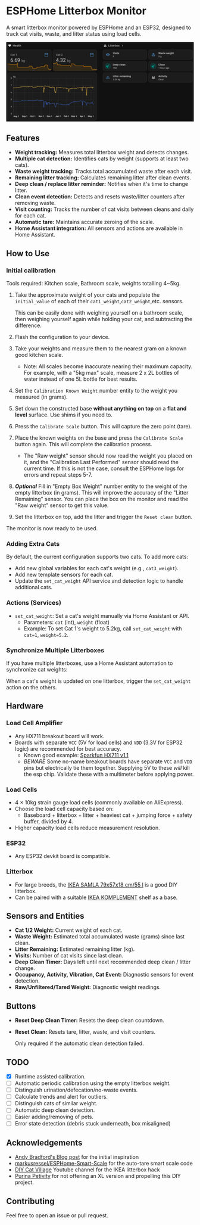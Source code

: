 # ESPHome Litterbox Monitor

A smart litterbox monitor powered by ESPHome and an ESP32, designed to track
cat visits, waste, and litter status using load cells.

![Dashboard Overview](docs/dashboard.png)

## Features

- **Weight tracking:** Measures total litterbox weight and detects changes.
- **Multiple cat detection:** Identifies cats by weight (supports at least two cats).
- **Waste weight tracking:** Tracks total accumulated waste after each visit.
- **Remaining litter tracking:** Calculates remaining litter after clean events.
- **Deep clean / replace litter reminder:** Notifies when it's time to change litter.
- **Clean event detection:** Detects and resets waste/litter counters after removing waste.
- **Visit counting:** Tracks the number of cat visits between cleans and daily for each cat.
- **Automatic tare:** Maintains accurate zeroing of the scale.
- **Home Assistant integration:** All sensors and actions are available in Home Assistant.

## How to Use

### Initial calibration

Tools required: Kitchen scale, Bathroom scale, weights totalling 4~5kg.

1. Take the approximate weight of your cats and populate the `initial_value`
   of each of their `cat1_weight`,`cat2_weight`,etc. sensors.

   This can be easily done with weighing yourself on a bathroom scale,
   then weighing yourself again while holding your cat, and
   subtracting the difference.
2. Flash the configuration to your device.
3. Take your weights and measure them to the nearest gram
   on a known good kitchen scale.
   - Note: All scales become inaccurate nearing their maximum capacity.
           For example, with a "5kg max" scale, measure 2 x 2L bottles of 
           water instead of one 5L bottle for best results.
4. Set the `Calibration Known Weight` number entity to the weight you measured (in grams).
5. Set down the constructed base **without anything on top** on 
   a **flat and level** surface. Use shims if you need to.
6. Press the `Calibrate Scale` button. This will capture the zero point (tare).
7. Place the known weights on the base and press the `Calibrate Scale` button again.
   This will complete the calibration process.
   - The "Raw weight" sensor should now read the weight you placed on it,
     and the "Calibration Last Performed" sensor should read the current time.
     If this is not the case, consult the ESPHome logs for errors and repeat
     steps 5-7.
   
8. ***Optional*** Fill in "Empty Box Weight" number entity to the weight of the
    empty litterbox (in grams). This will improve the accuracy of the
    "Litter Remaining" sensor. You can place the box on the monitor and read
    the "Raw weight" sensor to get this value.

9. Set the litterbox on top, add the litter and trigger the `Reset clean` button.
   
The monitor is now ready to be used.

### Adding Extra Cats

By default, the current configuration supports two cats. To add more cats:

- Add new global variables for each cat's weight (e.g., `cat3_weight`).
- Add new template sensors for each cat.
- Update the `set_cat_weight` API service and detection logic to handle additional cats.

### Actions (Services)

- `set_cat_weight`: Set a cat's weight manually via Home Assistant or API.
  - Parameters: `cat` (int), `weight` (float)
  - Example: To set Cat 1's weight to 5.2kg, call `set_cat_weight` with `cat=1`, `weight=5.2`.

### Synchronize Multiple Litterboxes

If you have multiple litterboxes, use a Home Assistant automation to synchronize cat weights:

When a cat's weight is updated on one litterbox, trigger the `set_cat_weight` action on the others.

## Hardware

### Load Cell Amplifier

- Any HX711 breakout board will work.
- Boards with separate `VCC` (5V for load cells) and `VDD` (3.3V for ESP32 logic) are recommended for best accuracy.
  - Known good example: [Sparkfun HX711 v1.1](https://www.sparkfun.com/sparkfun-load-cell-amplifier-hx711.html)
  - _BEWARE_ Some no-name breakout boards have separate `VCC` and `VDD` pins but
    electrically tie them together. Supplying 5V to these _will_ kill the esp chip.
    Validate these with a multimeter before applying power.

### Load Cells

- 4 × 10kg strain gauge load cells (commonly available on AliExpress).
- Choose the load cell capacity based on:
  - Baseboard + litterbox + litter + heaviest cat + jumping force + safety buffer, divided by 4.
- Higher capacity load cells reduce measurement resolution.

### ESP32

- Any ESP32 devkit board is compatible.

### Litterbox

- For large breeds, the [IKEA SAMLA 79x57x18 cm/55 l](https://www.ikea.com/us/en/p/samla-box-with-lid-clear-s39440814/#content)
  is a good DIY litterbox.
- Can be paired with a suitable [IKEA KOMPLEMENT](https://www.ikea.com/gb/en/p/komplement-shelf-white-90277961/)
  shelf as a base.

## Sensors and Entities

- **Cat 1/2 Weight:** Current weight of each cat.
- **Waste Weight:** Estimated total accumulated waste (grams) since last clean.
- **Litter Remaining:** Estimated remaining litter (kg).
- **Visits:** Number of cat visits since last clean.
- **Deep Clean Timer:** Days left until next recommended deep clean / litter change.
- **Occupancy, Activity, Vibration, Cat Event:** Diagnostic sensors for event detection.
- **Raw/Unfiltered/Tared Weight:** Diagnostic weight readings.

## Buttons

- **Reset Deep Clean Timer:** Resets the deep clean countdown.
- **Reset Clean:** Resets tare, litter, waste, and visit counters.

  Only required if the automatic clean detection failed.

## TODO

- [x] Runtime assisted calibration.
- [ ] Automatic periodic calibration using the empty litterbox weight.
- [ ] Distinguish urination/defecation/no-waste events.
- [ ] Calculate trends and alert for outliers.
- [ ] Distinguish cats of similar weight.
- [ ] Automatic deep clean detection.
- [ ] Easier adding/removing of pets.
- [ ] Error state detection (debris stuck underneath, box misaligned)

## Acknowledgements

- [Andy Bradford's Blog post](https://andybradford.dev/2022/06/02/internet-of-poop-how-and-why-i-built-a-smart-litter-tray/)
  for the initial inspiration
- [markusressel/ESPHome-Smart-Scale](https://github.com/markusressel/ESPHome-Smart-Scale) for
  the auto-tare smart scale code
- [DIY Cat Village](https://www.youtube.com/watch?v=PIszxXKy8H4) Youtube channel for the IKEA litterbox hack
- [Purina Petivity](https://www.petivity.com/products/smart-litter-box-monitor)
  for not offering an XL version and propelling this DIY project.

## Contributing

Feel free to open an issue or pull request.

